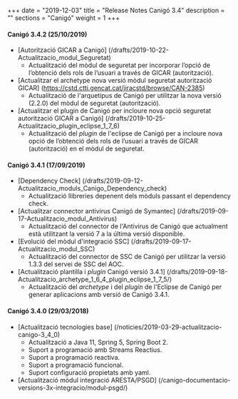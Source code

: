+++
date        = "2019-12-03"
title       = "Release Notes Canigó 3.4"
description = ""
sections    = "Canigó"
weight      = 1
+++

#### Canigó 3.4.2 (25/10/2019)

- [Autorització GICAR a Canigó] (/drafts/2019-10-22-Actualitzacio_modul_Seguretat)
	- Actualització del mòdul de seguretat per incorporar l’opció de l’obtenció dels rols de l’usuari a través de GICAR (autorització).
- [Actualitzar el archetype nova versió mòdul seguretat autorització GICAR] (https://cstd.ctti.gencat.cat/jiracstd/browse/CAN-2385)
	- Actualització de l'arquetipus de Canigó per utilitzar la nova versió (2.2.0) del mòdul de seguretat (autorització).	
- [Actualitzar el plugin de Canigó per incloure nova opció seguretat autorització GICAR a Canigó] (/drafts/2019-10-25-Actualitzacio_plugin_eclipse_1_7_6)
	- Actualització del _plugin_ de l'eclipse de Canigó per a incloure nova opció de l’obtenció dels rols de l’usuari a través de GICAR (autorització) en el mòdul de seguretat.


#### Canigó 3.4.1 (17/09/2019)

- [Dependency Check] (/drafts/2019-09-12-Actualitzacio_moduls_Canigo_Dependency_check)
	- Actualització llibreries depenent dels mòduls passant el dependency check.
- [Actualitzar connector antivirus Canigó de Symantec] (/drafts/2019-09-17-Actualitzacio_modul_Antivirus)
	- Actualització del connector de l'Antivirus de Canigó que actualment està utilitzant la versió 7 a la última versió disponible.
- [Evolució del mòdul d'integració SSC] (/drafts/2019-09-17-Actualitzacio_modul_SSC)
	- Actualització del connector de SSC de Canigó per utilitzar la versió 1.3.3 del servei de SSC del AOC.
- [Actualització plantilla i _plugin_ Canigó versió 3.4.1] (/drafts/2019-09-18-Actualitzacio_archetype_1_6_4_plugin_eclipse_1_7_5/)
	- Actualització del _archetype_ i del _plugin_ de l'Eclipse de Canigó per generar aplicacions amb versió de Canigó 3.4.1.


#### Canigó 3.4.0 (29/03/2018)

- [Actualització tecnologies base] (/noticies/2019-03-29-actualitzacio-canigo-3_4_0)
	- Actualització a Java 11, Spring 5, Spring Boot 2.
	- Suport a programació amb Streams Reactius.
	- Suport a programació reactiva.
	- Suport a programació funcional.
	- Suport configuració propietats amb yaml.		
- [Actualització mòdul integració ARESTA/PSGD] (/canigo-documentacio-versions-3x-integracio/modul-psgd/)
